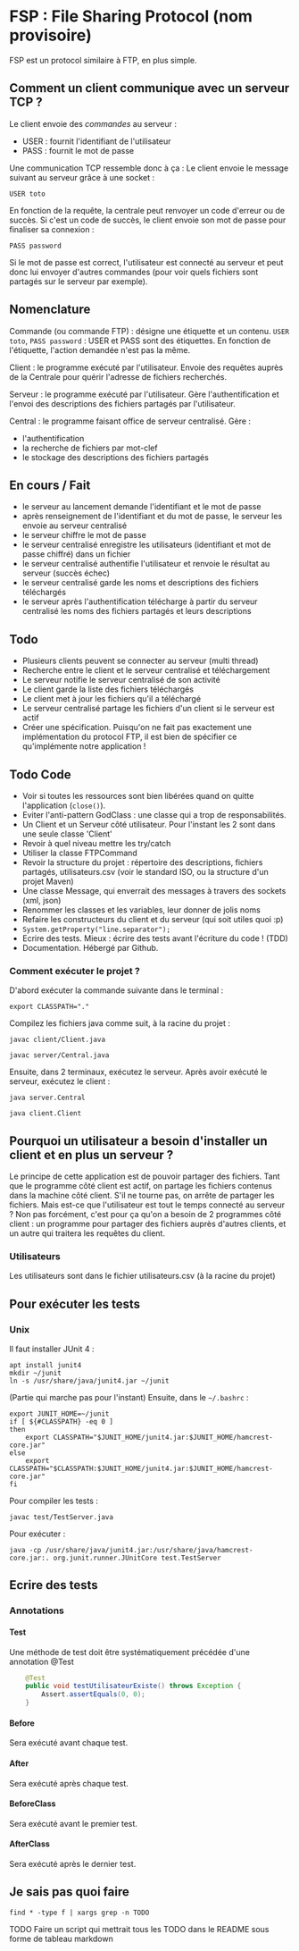 # FSP : File Sharing Protocol (nom provisoire)


FSP est un protocol similaire à FTP, en plus simple.


## Comment un client communique avec un serveur TCP ?

Le client envoie des *commandes* au serveur :
- USER : fournit l'identifiant de l'utilisateur
- PASS : fournit le mot de passe

Une communication TCP ressemble donc à ça :
Le client envoie le message suivant au serveur grâce à une socket :

`USER toto`


En fonction de la requête, la centrale peut renvoyer un code d'erreur ou de succès.
Si c'est un code de succès, le client envoie son mot de passe pour finaliser sa connexion :

`PASS password`

Si le mot de passe est correct, l'utilisateur est connecté au serveur et peut donc lui
envoyer d'autres commandes (pour voir quels fichiers sont partagés sur le serveur par exemple).

## Nomenclature

Commande (ou commande FTP) : désigne une étiquette et un contenu. `USER toto`, `PASS password` : USER et PASS sont des étiquettes. En fonction de l'étiquette, l'action demandée n'est pas la même.

Client : le programme exécuté par l'utilisateur. Envoie des requêtes auprès de la Centrale pour quérir l'adresse de fichiers recherchés.

Serveur : le programme exécuté par l'utilisateur. Gère l'authentification et l'envoi des descriptions des fichiers partagés par l'utilisateur.

Central : le programme faisant office de serveur centralisé. Gère :
- l'authentification
- la recherche de fichiers par mot-clef
- le stockage des descriptions des fichiers partagés

## En cours / Fait

- le serveur au lancement demande l'identifiant et le mot de passe
- après renseignement de l'identifiant et du mot de passe, le serveur les envoie au serveur centralisé
- le serveur chiffre le mot de passe
- le serveur centralisé enregistre les utilisateurs (identifiant et mot de passe chiffré) dans un fichier
- le serveur centralisé authentifie l'utilisateur et renvoie le résultat au serveur (succès échec)
- le serveur centralisé garde les noms et descriptions des fichiers téléchargés
- le serveur après l'authentification télécharge à partir du serveur centralisé les noms des fichiers partagés et leurs descriptions

## Todo


- Plusieurs clients peuvent se connecter au serveur (multi thread)
- Recherche entre le client et le serveur centralisé et téléchargement
- Le serveur notifie le serveur centralisé de son activité
- Le client garde la liste des fichiers téléchargés
- Le client met à jour les fichiers qu'il a téléchargé
- Le serveur centralisé partage les fichiers d'un client si le serveur est actif
- Créer une spécification. Puisqu'on ne fait pas exactement une implémentation du protocol FTP, il est bien de spécifier ce qu'implémente notre application !

## Todo Code

- Voir si toutes les ressources sont bien libérées quand on quitte l'application (`close()`).
- Eviter l'anti-pattern GodClass : une classe qui a trop de responsabilités.
- Un Client et un Serveur côté utilisateur. Pour l'instant les 2 sont dans une seule classe 'Client'
- Revoir à quel niveau mettre les try/catch
- Utiliser la classe FTPCommand
- Revoir la structure du projet : répertoire des descriptions, fichiers partagés, utilisateurs.csv (voir le standard ISO, ou la structure d'un projet Maven)
- Une classe Message, qui enverrait des messages à travers des sockets (xml, json)
- Renommer les classes et les variables, leur donner de jolis noms
- Refaire les constructeurs du client et du serveur (qui soit utiles quoi :p)
- `System.getProperty("line.separator");`
- Ecrire des tests. Mieux : écrire des tests avant l'écriture du code ! (TDD)
- Documentation. Hébergé par Github.


### Comment exécuter le projet ?

D'abord exécuter la commande suivante dans le terminal :

`export CLASSPATH="."`

Compilez les fichiers java comme suit, à la racine du projet :

`javac client/Client.java`

`javac server/Central.java`

Ensuite, dans 2 terminaux, exécutez le serveur. Après avoir exécuté le serveur, exécutez le client :

`java server.Central`


`java client.Client`

## Pourquoi un utilisateur a besoin d'installer un client et en plus un serveur ?

Le principe de cette application est de pouvoir partager des fichiers. Tant que le programme côté client est actif, on partage les fichiers contenus dans la machine côté client.
S'il ne tourne pas, on arrête de partager les fichiers.
Mais est-ce que l'utilisateur est tout le temps connecté au serveur ? Non pas forcément, c'est pour ça qu'on a besoin de 2 programmes côté client : un programme pour partager des fichiers auprès d'autres clients, et un autre qui traitera les requêtes du client.

### Utilisateurs

Les utilisateurs sont dans le fichier utilisateurs.csv (à la racine du projet)

## Pour exécuter les tests

### Unix

Il faut installer JUnit 4 :

```
apt install junit4
mkdir ~/junit
ln -s /usr/share/java/junit4.jar ~/junit
```
(Partie qui marche pas pour l'instant) Ensuite, dans le `~/.bashrc` :

```
export JUNIT_HOME=~/junit
if [ ${#CLASSPATH} -eq 0 ]
then
    export CLASSPATH="$JUNIT_HOME/junit4.jar:$JUNIT_HOME/hamcrest-core.jar"
else
    export CLASSPATH="$CLASSPATH:$JUNIT_HOME/junit4.jar:$JUNIT_HOME/hamcrest-core.jar"
fi
```

Pour compiler les tests :
```
javac test/TestServer.java
```

Pour exécuter :
```
java -cp /usr/share/java/junit4.jar:/usr/share/java/hamcrest-core.jar:. org.junit.runner.JUnitCore test.TestServer
```


## Ecrire des tests

### Annotations

#### Test

Une méthode de test doit être systématiquement précédée d'une annotation @Test

```java
    @Test
    public void testUtilisateurExiste() throws Exception {
        Assert.assertEquals(0, 0);
    }
```

#### Before

Sera exécuté avant chaque test.

#### After

Sera exécuté après chaque test.

#### BeforeClass

Sera exécuté avant le premier test.

#### AfterClass

Sera exécuté après le dernier test.



## Je sais pas quoi faire

`find * -type f | xargs grep -n TODO`

TODO Faire un script qui mettrait tous les TODO dans le README sous forme de tableau markdown

